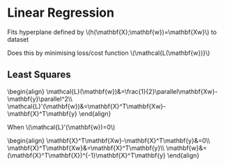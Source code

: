 # Linear Regression

Fits hyperplane defined by \\(h(\mathbf{X};\mathbf{w})=\mathbf{Xw}\\) to dataset

Does this by minimising loss/cost function \\(\mathcal{L(\mathbf{w})}\\)

## Least Squares

\begin{align}
    \mathcal{L}(\mathbf{w})&=\frac{1}{2}\parallel\mathbf{Xw}-\mathbf{y}\parallel^2\\\\
    \mathcal{L}'(\mathbf{w})&=\mathbf{X}^T\mathbf{Xw}-\mathbf{X}^T\mathbf{y}
\end{align}

When \\(\mathcal{L}'(\mathbf{w})=0\\)

\begin{align}
    \mathbf{X}^T\mathbf{Xw}-\mathbf{X}^T\mathbf{y}&=0\\\\
    \mathbf{X}^T\mathbf{Xw}&=\mathbf{X}^T\mathbf{y}\\\\
    \mathbf{w}&=(\mathbf{X}^T\mathbf{X})^{-1}\mathbf{X}^T\mathbf{y}
\end{align}